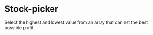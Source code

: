 # Stock-picker
Select the highest and lowest value from an array that can net the best possible profit.
